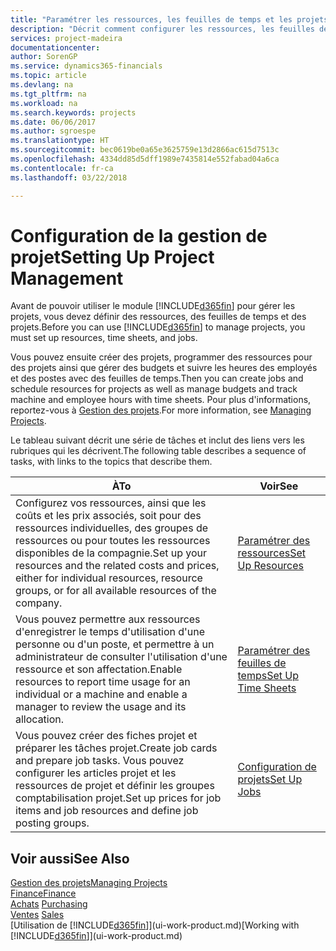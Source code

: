 ```yaml
---
title: "Paramétrer les ressources, les feuilles de temps et les projets| Microsoft Docs"
description: "Décrit comment configurer les ressources, les feuilles de temps et les projets pour la gestion des projets."
services: project-madeira
documentationcenter: 
author: SorenGP
ms.service: dynamics365-financials
ms.topic: article
ms.devlang: na
ms.tgt_pltfrm: na
ms.workload: na
ms.search.keywords: projects
ms.date: 06/06/2017
ms.author: sgroespe
ms.translationtype: HT
ms.sourcegitcommit: bec0619be0a65e3625759e13d2866ac615d7513c
ms.openlocfilehash: 4334dd85d5dff1989e7435814e552fabad04a6ca
ms.contentlocale: fr-ca
ms.lasthandoff: 03/22/2018

---
```

# <a name="setting-up-project-management"></a><span data-ttu-id="30958-103">Configuration de la gestion de projet</span><span class="sxs-lookup"><span data-stu-id="30958-103">Setting Up Project Management</span></span>
<span data-ttu-id="30958-104">Avant de pouvoir utiliser le module [!INCLUDE[d365fin](includes/d365fin_md.md)] pour gérer les projets, vous devez définir des ressources, des feuilles de temps et des projets.</span><span class="sxs-lookup"><span data-stu-id="30958-104">Before you can use [!INCLUDE[d365fin](includes/d365fin_md.md)] to manage projects, you must set up resources, time sheets, and jobs.</span></span>

<span data-ttu-id="30958-105">Vous pouvez ensuite créer des projets, programmer des ressources pour des projets ainsi que gérer des budgets et suivre les heures des employés et des postes avec des feuilles de temps.</span><span class="sxs-lookup"><span data-stu-id="30958-105">Then you can create jobs and schedule resources for projects as well as manage budgets and track machine and employee hours with time sheets.</span></span> <span data-ttu-id="30958-106">Pour plus d'informations, reportez-vous à [Gestion des projets](projects-manage-projects.md).</span><span class="sxs-lookup"><span data-stu-id="30958-106">For more information, see [Managing Projects](projects-manage-projects.md).</span></span>  

<span data-ttu-id="30958-107">Le tableau suivant décrit une série de tâches et inclut des liens vers les rubriques qui les décrivent.</span><span class="sxs-lookup"><span data-stu-id="30958-107">The following table describes a sequence of tasks, with links to the topics that describe them.</span></span>

| <span data-ttu-id="30958-108">À</span><span class="sxs-lookup"><span data-stu-id="30958-108">To</span></span> | <span data-ttu-id="30958-109">Voir</span><span class="sxs-lookup"><span data-stu-id="30958-109">See</span></span> |
| --- | --- |
| <span data-ttu-id="30958-110">Configurez vos ressources, ainsi que les coûts et les prix associés, soit pour des ressources individuelles, des groupes de ressources ou pour toutes les ressources disponibles de la compagnie.</span><span class="sxs-lookup"><span data-stu-id="30958-110">Set up your resources and the related costs and prices, either for individual resources, resource groups, or for all available resources of the company.</span></span> |[<span data-ttu-id="30958-111">Paramétrer des ressources</span><span class="sxs-lookup"><span data-stu-id="30958-111">Set Up Resources</span></span>](projects-how-setup-resources.md) |
| <span data-ttu-id="30958-112">Vous pouvez permettre aux ressources d'enregistrer le temps d'utilisation d'une personne ou d'un poste, et permettre à un administrateur de consulter l'utilisation d'une ressource et son affectation.</span><span class="sxs-lookup"><span data-stu-id="30958-112">Enable resources to report time usage for an individual or a machine and enable a manager to review the usage and its allocation.</span></span> |[<span data-ttu-id="30958-113">Paramétrer des feuilles de temps</span><span class="sxs-lookup"><span data-stu-id="30958-113">Set Up Time Sheets</span></span>](projects-how-setup-time-sheets.md) |
| <span data-ttu-id="30958-114">Vous pouvez créer des fiches projet et préparer les tâches projet.</span><span class="sxs-lookup"><span data-stu-id="30958-114">Create job cards and prepare job tasks.</span></span> <span data-ttu-id="30958-115">Vous pouvez configurer les articles projet et les ressources de projet et définir les groupes comptabilisation projet.</span><span class="sxs-lookup"><span data-stu-id="30958-115">Set up prices for job items and job resources and define job posting groups.</span></span> |[<span data-ttu-id="30958-116">Configuration de projets</span><span class="sxs-lookup"><span data-stu-id="30958-116">Set Up Jobs</span></span>](projects-how-setup-jobs.md) |

## <a name="see-also"></a><span data-ttu-id="30958-117">Voir aussi</span><span class="sxs-lookup"><span data-stu-id="30958-117">See Also</span></span>
[<span data-ttu-id="30958-118">Gestion des projets</span><span class="sxs-lookup"><span data-stu-id="30958-118">Managing Projects</span></span>](projects-manage-projects.md)  
[<span data-ttu-id="30958-119">Finance</span><span class="sxs-lookup"><span data-stu-id="30958-119">Finance</span></span>](finance.md)  
<span data-ttu-id="30958-120">[Achats](purchasing-manage-purchasing.md)       </span><span class="sxs-lookup"><span data-stu-id="30958-120">[Purchasing](purchasing-manage-purchasing.md)       </span></span>  
<span data-ttu-id="30958-121">[Ventes](sales-manage-sales.md)   </span><span class="sxs-lookup"><span data-stu-id="30958-121">[Sales](sales-manage-sales.md)   </span></span>  
<span data-ttu-id="30958-122">[Utilisation de [!INCLUDE[d365fin](includes/d365fin_md.md)]](ui-work-product.md)</span><span class="sxs-lookup"><span data-stu-id="30958-122">[Working with [!INCLUDE[d365fin](includes/d365fin_md.md)]](ui-work-product.md)</span></span>  

